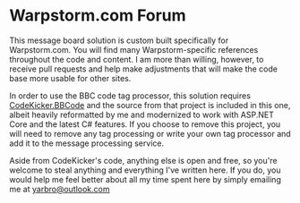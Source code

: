 # Warpstorm.com Forum

This message board solution is custom built specifically for Warpstorm.com. You will find many Warpstorm-specific references throughout the code and content. I am more than willing, however, to receive pull requests and help make adjustments that will make the code base more usable for other sites.

In order to use the BBC code tag processor, this solution requires [CodeKicker.BBCode](http://codekicker.de/) and the source from that project is included in this one, albeit heavily reformatted by me and modernized to work with ASP.NET Core and the latest C# features. If you choose to remove this project, you will need to remove any tag processing or write your own tag processor and add it to the message processing service.

Aside from CodeKicker's code, anything else is open and free, so you're welcome to steal anything and everything I've written here. If you do, you would help me feel better about all my time spent here by simply emailing me at yarbro@outlook.com